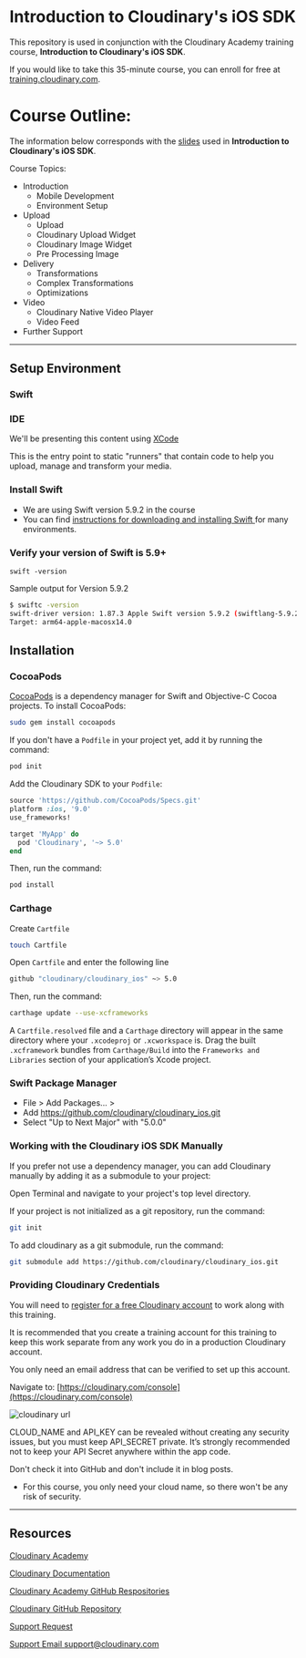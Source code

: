 # Introduction to Cloudinary's iOS SDK
This repository is used in conjunction with the Cloudinary Academy training course, **Introduction to Cloudinary's iOS SDK**.

If you would like to take this 35-minute course, you can enroll for free at [training.cloudinary.com](https://training.cloudinary.com).

# Course Outline:
The information below corresponds with the [slides](https://cloudinary-marketing-res.cloudinary.com/image/upload/v1708030268/Intro-to-Cloudinary-Android-SDK.pdf) used in **Introduction to Cloudinary's iOS SDK**.

Course Topics:
- Introduction
  - Mobile Development
  - Environment Setup
- Upload
  - Upload
  - Cloudinary Upload Widget
  - Cloudinary Image Widget
  - Pre Processing Image 
- Delivery
  - Transformations
  - Complex Transformations
  - Optimizations
- Video
  - Cloudinary Native Video Player
  - Video Feed 
- Further Support

---

## Setup Environment

### Swift

### IDE

We'll be presenting this content using [XCode](https://apps.apple.com/us/app/xcode/id497799835?mt=12)

This is the entry point to static "runners" that contain code to help you upload, manage and transform your media.


### Install Swift

- We are using Swift version 5.9.2 in the course
- You can find [instructions for downloading and installing Swift ](https://www.swift.org/install/) for many environments.

### Verify your version of Swift is 5.9+

```
swift -version

```
Sample output for Version 5.9.2

```bash
$ swiftc -version
swift-driver version: 1.87.3 Apple Swift version 5.9.2 (swiftlang-5.9.2.2.56 clang-1500.1.0.2.5)
Target: arm64-apple-macosx14.0
```

## Installation
### CocoaPods

[CocoaPods](http://cocoapods.org) is a dependency manager for Swift and Objective-C Cocoa projects. 
To install CocoaPods:

```bash
sudo gem install cocoapods
```
If you don't have a `Podfile` in your project yet, add it by running the command:
```bash
pod init
```

Add the Cloudinary SDK to your `Podfile`:

```ruby
source 'https://github.com/CocoaPods/Specs.git'
platform :ios, '9.0'
use_frameworks!

target 'MyApp' do
  pod 'Cloudinary', '~> 5.0'
end
```

Then, run the command:

```bash
pod install
```

### Carthage

Create `Cartfile`
```bash
touch Cartfile
```

Open `Cartfile` and enter the following line

```bash
github "cloudinary/cloudinary_ios" ~> 5.0
```

Then, run the command:

```bash
carthage update --use-xcframeworks
```
A `Cartfile.resolved` file and a `Carthage` directory will appear in the same directory where your `.xcodeproj` or `.xcworkspace` is.
Drag the built `.xcframework` bundles from `Carthage/Build` into the `Frameworks and Libraries` section of your application’s Xcode project.

### Swift Package Manager
* File > Add Packages... >
* Add https://github.com/cloudinary/cloudinary_ios.git
* Select "Up to Next Major" with "5.0.0"

### Working with the Cloudinary iOS SDK Manually

If you prefer not use a dependency manager, you can add Cloudinary manually by adding it as a submodule to your project:

Open Terminal and navigate to your project's top level directory.

If your project is not initialized as a git repository, run the command:

```bash
git init
```

To add cloudinary as a git submodule, run the command:

```bash
git submodule add https://github.com/cloudinary/cloudinary_ios.git
```

### Providing Cloudinary Credentials

You will need to [register for a free Cloudinary account](https://cloudinary.com/users/register/free) to work along with this training.

It is recommended that you create a training account for this training to keep this work separate from any work you do in a production Cloudinary account.

You only need an email address that can be verified to set up this account.

Navigate to:  [https://cloudinary.com/console](https://cloudinary.com/console)

![cloudinary url](https://res.cloudinary.com/jen-brissman/image/upload/v1702021754/cld-url.png)

CLOUD_NAME and API_KEY can be revealed without creating any security issues, but you must keep API_SECRET private. It’s strongly recommended not to keep your API Secret anywhere within the app code.


Don't check it into GitHub and don't include it in blog posts.
- For this course, you only need your cloud name, so there won't be any risk of security. 

---
## Resources

[Cloudinary Academy](training.cloudinary.com)

[Cloudinary Documentation](https://cloudinary.com/documentation)

[Cloudinary Academy GitHub Respositories](https://github.com/cloudinary-training)

[Cloudinary GitHub Repository](https://github.com/cloudinary)

[Support Request](https://support.cloudinary.com/hc/en-us/requests/new)

[Support Email support@cloudinary.com](mailto:support@cloudinary.com)

